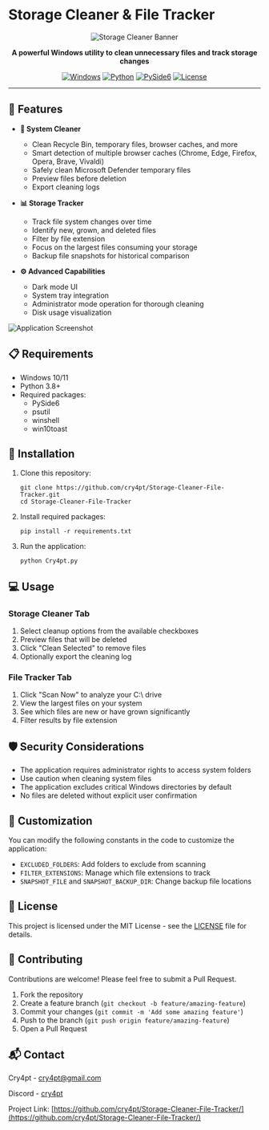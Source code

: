 # Storage Cleaner & File Tracker

<div align="center">
  
![Storage Cleaner Banner](path/to/banner-image.png)

**A powerful Windows utility to clean unnecessary files and track storage changes**

[![Windows](https://img.shields.io/badge/Platform-Windows-blue?style=flat-square&logo=windows)](https://www.microsoft.com/windows)
[![Python](https://img.shields.io/badge/Python-3.8+-yellow?style=flat-square&logo=python)](https://www.python.org)
[![PySide6](https://img.shields.io/badge/GUI-PySide6-green?style=flat-square&logo=qt)](https://wiki.qt.io/Qt_for_Python)
[![License](https://img.shields.io/badge/License-MIT-purple?style=flat-square)](LICENSE)

</div>

---

## 🌟 Features

- **🧹 System Cleaner**
  - Clean Recycle Bin, temporary files, browser caches, and more
  - Smart detection of multiple browser caches (Chrome, Edge, Firefox, Opera, Brave, Vivaldi)
  - Safely clean Microsoft Defender temporary files
  - Preview files before deletion
  - Export cleaning logs
  
- **📊 Storage Tracker**
  - Track file system changes over time
  - Identify new, grown, and deleted files
  - Filter by file extension
  - Focus on the largest files consuming your storage
  - Backup file snapshots for historical comparison

- **⚙️ Advanced Capabilities**
  - Dark mode UI
  - System tray integration
  - Administrator mode operation for thorough cleaning
  - Disk usage visualization

![Application Screenshot](path/to/screenshot.png)

## 📋 Requirements

- Windows 10/11
- Python 3.8+
- Required packages:
  - PySide6
  - psutil
  - winshell
  - win10toast

## 🚀 Installation

1. Clone this repository:
   ```
   git clone https://github.com/cry4pt/Storage-Cleaner-File-Tracker.git
   cd Storage-Cleaner-File-Tracker
   ```

2. Install required packages:
   ```
   pip install -r requirements.txt
   ```

3. Run the application:
   ```
   python Cry4pt.py
   ```

## 💻 Usage

### Storage Cleaner Tab

1. Select cleanup options from the available checkboxes
2. Preview files that will be deleted
3. Click "Clean Selected" to remove files
4. Optionally export the cleaning log

### File Tracker Tab

1. Click "Scan Now" to analyze your C:\ drive
2. View the largest files on your system
3. See which files are new or have grown significantly
4. Filter results by file extension

## 🛡️ Security Considerations

- The application requires administrator rights to access system folders
- Use caution when cleaning system files
- The application excludes critical Windows directories by default
- No files are deleted without explicit user confirmation

## 🔧 Customization

You can modify the following constants in the code to customize the application:

- `EXCLUDED_FOLDERS`: Add folders to exclude from scanning
- `FILTER_EXTENSIONS`: Manage which file extensions to track
- `SNAPSHOT_FILE` and `SNAPSHOT_BACKUP_DIR`: Change backup file locations

## 📝 License

This project is licensed under the MIT License - see the [LICENSE](https://github.com/cry4pt/Storage-Cleaner-File-Tracker/blob/main/LICENCE) file for details.

## 👥 Contributing

Contributions are welcome! Please feel free to submit a Pull Request.

1. Fork the repository
2. Create a feature branch (`git checkout -b feature/amazing-feature`)
3. Commit your changes (`git commit -m 'Add some amazing feature'`)
4. Push to the branch (`git push origin feature/amazing-feature`)
5. Open a Pull Request

## 📬 Contact

Cry4pt - [cry4pt@gmail.com](mailto:cry4pt@gmail.com)

Discord - [cry4pt](https://discord.com/users/1276699402974658571)

Project Link: [https://github.com/cry4pt/Storage-Cleaner-File-Tracker/](https://github.com/cry4pt/Storage-Cleaner-File-Tracker/)

